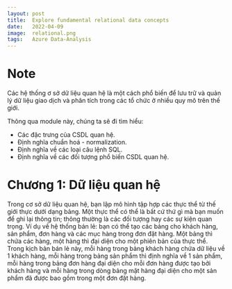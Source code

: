 ```yaml
---
layout: post
title:  Explore fundamental relational data concepts
date:   2022-04-09
image:  relational.png
tags:   Azure Data-Analysis
---
```


# Note

Các hệ thống ơ sở dữ liệu quan hệ là một cách phổ biến để lưu trữ và quản lý dữ liệu giao dịch và phân tích trong các tổ chức ở nhiều quy mô trên thế giới.

Thông qua module này, chúng ta sẽ đi tìm hiểu:

- Các đặc trưng của CSDL quan hệ.
- Định nghĩa chuẩn hoá - normalization.
- Định nghĩa về các loại câu lệnh SQL.
- Định nghĩa về các đối tượng phổ biến CSDL quan hệ.

# Chương 1: Dữ liệu quan hệ

Trong cơ sở dữ liệu quan hệ, bạn lập mô hình tập hợp các thực thể từ thế giới thực dưới dạng bảng. Một thực thể có thể là bất cứ thứ gì mà bạn muốn để ghi lại thông tin; thông thường là các đối tượng hay các sự kiện quan trọng. Ví dụ về hệ thống bán lẻ: bạn có thể tạo các bảng cho khách hàng, sản phẩm, đơn hàng và các mục hàng trong đơn đặt hàng. Một bảng thì chứa các hàng, một hàng thì đại diện cho một phiên bản của thực thể. Trong kịch bản bán lẻ này, mỗi hàng trong bảng khách hàng chứa dữ liệu về 1 khách hàng, mỗi hàng trong bảng sản phẩm thì định nghĩa về 1 sản phẩm, mỗi hàng trong bảng đơn hàng đại diện cho mỗi đơn hàng được tạo bởi khách hàng và mỗi hàng trong dòng bảng mặt hàng đại diện cho một sản phẩm đã được bao gồm trong một đơn đặt hàng.